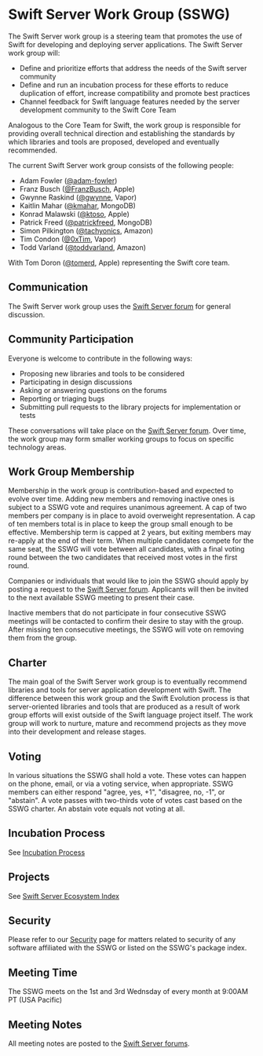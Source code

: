 # Swift Server Work Group (SSWG)

The Swift Server work group is a steering team that promotes the use of Swift for developing and deploying server applications. The Swift Server work group will:

* Define and prioritize efforts that address the needs of the Swift server community
* Define and run an incubation process for these efforts to reduce duplication of effort, increase compatibility and promote best practices
* Channel feedback for Swift language features needed by the server development community to the Swift Core Team

Analogous to the Core Team for Swift, the work group is responsible for providing overall technical direction and establishing the standards by which libraries and tools are proposed, developed and eventually recommended.

The current Swift Server work group consists of the following people:

* Adam Fowler ([@adam-fowler](https://github.com/adam-fowler))
* Franz Busch ([@FranzBusch](https://github.com/FranzBusch), Apple)
* Gwynne Raskind ([@gwynne](https://github.com/gwynne), Vapor)
* Kaitlin Mahar ([@kmahar](https://github.com/kmahar), MongoDB)
* Konrad Malawski ([@ktoso](https://github.com/ktoso), Apple)
* Patrick Freed ([@patrickfreed](https://github.com/patrickfreed), MongoDB)
* Simon Pilkington ([@tachyonics](https://github.com/tachyonics), Amazon)
* Tim Condon ([@0xTim](https://github.com/0xTim), Vapor)
* Todd Varland ([@toddvarland](https://github.com/toddvarland), Amazon)

With Tom Doron ([@tomerd](https://github.com/tomerd), Apple) representing the Swift core team.

## Communication

The Swift Server work group uses the [Swift Server forum](https://forums.swift.org/c/server) for general discussion.

## Community Participation

Everyone is welcome to contribute in the following ways:

* Proposing new libraries and tools to be considered
* Participating in design discussions
* Asking or answering questions on the forums
* Reporting or triaging bugs
* Submitting pull requests to the library projects for implementation or tests

These conversations will take place on the [Swift Server forum](https://forums.swift.org/c/server). Over time, the work group may form smaller working groups to focus on specific technology areas.

## Work Group Membership

Membership in the work group is contribution-based and expected to evolve over time. Adding new members and removing inactive ones is subject to a SSWG vote and requires unanimous agreement. A cap of two members per company is in place to avoid overweight representation. A cap of ten members total is in place to keep the group small enough to be effective. Membership term is capped at 2 years, but exiting members may re-apply at the end of their term. When multiple candidates compete for the same seat, the SSWG will vote between all candidates, with a final voting round between the two candidates that received most votes in the first round.

Companies or individuals that would like to join the SSWG should apply by posting a request to the [Swift Server forum](https://forums.swift.org/c/server). Applicants will then be invited to the next available SSWG meeting to present their case.

Inactive members that do not participate in four consecutive SSWG meetings will be contacted to confirm their desire to stay with the group. After missing ten consecutive meetings, the SSWG will vote on removing them from the group.

## Charter

The main goal of the Swift Server work group is to eventually recommend libraries and tools for server application development with Swift. The difference between this work group and the Swift Evolution process is that server-oriented libraries and tools that are produced as a result of work group efforts will exist outside of the Swift language project itself. The work group will work to nurture, mature and recommend projects as they move into their development and release stages.

## Voting

In various situations the SSWG shall hold a vote. These votes can happen on the phone, email, or via a voting service, when appropriate. SSWG members can either respond "agree, yes, +1", "disagree, no, -1", or "abstain". A vote passes with two-thirds vote of votes cast based on the SSWG charter. An abstain vote equals not voting at all.

## Incubation Process

See [Incubation Process](process/incubation.md)

## Projects

See [Swift Server Ecosystem Index](https://swift.org/server/#projects)

## Security

Please refer to our [Security](security/README.md) page for matters related to security of any software affiliated with the SSWG or listed on the SSWG's package index.

## Meeting Time

The SSWG meets on the 1st and 3rd Wednsday of every month at 9:00AM PT (USA Pacific)

## Meeting Notes

All meeting notes are posted to the [Swift Server forums](https://forums.swift.org/c/server/workgroup-meeting-notes).
